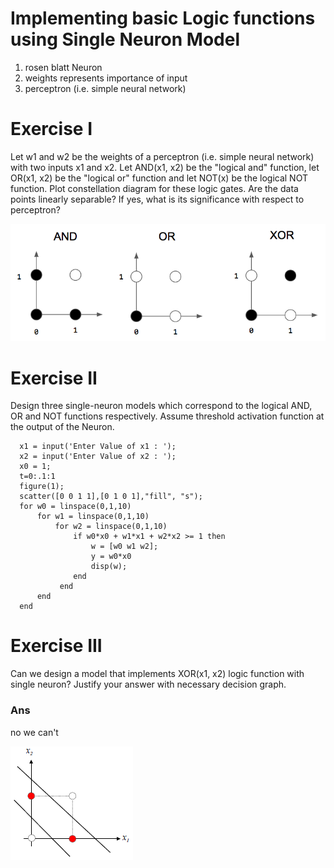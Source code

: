 #  Implementing basic Logic functions using Single Neuron Model

1) rosen blatt Neuron
2) weights represents importance of input
3) perceptron (i.e. simple neural network)

# Exercise I
Let w1 and w2 be the weights of a perceptron (i.e. simple neural network) with two inputs x1
and x2. Let AND(x1, x2) be the "logical and" function, let OR(x1, x2) be the "logical or" 
function and let NOT(x) be the logical NOT function.
Plot constellation diagram for these logic gates. Are the data points linearly separable? If 
yes, what is its significance with respect to perceptron?

![](Logic-Gates.png)

# Exercise II
Design three single-neuron models which correspond to the logical AND, OR and NOT 
functions respectively. Assume threshold activation function at the output of the Neuron.

      x1 = input('Enter Value of x1 : ');
      x2 = input('Enter Value of x2 : ');
      x0 = 1;
      t=0:.1:1
      figure(1);
      scatter([0 0 1 1],[0 1 0 1],"fill", "s");
      for w0 = linspace(0,1,10)
          for w1 = linspace(0,1,10)
              for w2 = linspace(0,1,10)
                  if w0*x0 + w1*x1 + w2*x2 >= 1 then
                      w = [w0 w1 w2];
                      y = w0*x0
                      disp(w);
                  end
               end
          end
      end


# Exercise III
Can we design a model that implements XOR(x1, x2) logic function with single neuron? 
Justify your answer with necessary decision graph.
### Ans
no we can't 

![XOR_Gate.png](XOR_Gate.png)

